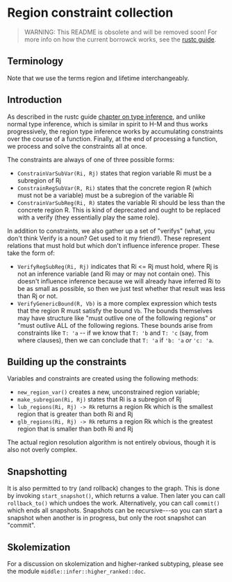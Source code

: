 # Region constraint collection

> WARNING: This README is obsolete and will be removed soon! For
> more info on how the current borrowck works, see the [rustc guide].

[rustc guide]: https://rust-lang.github.io/rustc-guide/mir/borrowck.html

## Terminology

Note that we use the terms region and lifetime interchangeably.

## Introduction

As described in the rustc guide [chapter on type inference][ti], and unlike
normal type inference, which is similar in spirit to H-M and thus
works progressively, the region type inference works by accumulating
constraints over the course of a function.  Finally, at the end of
processing a function, we process and solve the constraints all at
once.

[ti]: https://rust-lang.github.io/rustc-guide/type-inference.html

The constraints are always of one of three possible forms:

- `ConstrainVarSubVar(Ri, Rj)` states that region variable Ri must be
  a subregion of Rj
- `ConstrainRegSubVar(R, Ri)` states that the concrete region R (which
  must not be a variable) must be a subregion of the variable Ri
- `ConstrainVarSubReg(Ri, R)` states the variable Ri should be less
  than the concrete region R. This is kind of deprecated and ought to
  be replaced with a verify (they essentially play the same role).

In addition to constraints, we also gather up a set of "verifys"
(what, you don't think Verify is a noun? Get used to it my
friend!). These represent relations that must hold but which don't
influence inference proper. These take the form of:

- `VerifyRegSubReg(Ri, Rj)` indicates that Ri <= Rj must hold,
  where Rj is not an inference variable (and Ri may or may not contain
  one). This doesn't influence inference because we will already have
  inferred Ri to be as small as possible, so then we just test whether
  that result was less than Rj or not.
- `VerifyGenericBound(R, Vb)` is a more complex expression which tests
  that the region R must satisfy the bound `Vb`. The bounds themselves
  may have structure like "must outlive one of the following regions"
  or "must outlive ALL of the following regions. These bounds arise
  from constraints like `T: 'a` -- if we know that `T: 'b` and `T: 'c`
  (say, from where clauses), then we can conclude that `T: 'a` if `'b:
  'a` *or* `'c: 'a`.

## Building up the constraints

Variables and constraints are created using the following methods:

- `new_region_var()` creates a new, unconstrained region variable;
- `make_subregion(Ri, Rj)` states that Ri is a subregion of Rj
- `lub_regions(Ri, Rj) -> Rk` returns a region Rk which is
  the smallest region that is greater than both Ri and Rj
- `glb_regions(Ri, Rj) -> Rk` returns a region Rk which is
  the greatest region that is smaller than both Ri and Rj

The actual region resolution algorithm is not entirely
obvious, though it is also not overly complex.

## Snapshotting

It is also permitted to try (and rollback) changes to the graph.  This
is done by invoking `start_snapshot()`, which returns a value.  Then
later you can call `rollback_to()` which undoes the work.
Alternatively, you can call `commit()` which ends all snapshots.
Snapshots can be recursive---so you can start a snapshot when another
is in progress, but only the root snapshot can "commit".

## Skolemization

For a discussion on skolemization and higher-ranked subtyping, please
see the module `middle::infer::higher_ranked::doc`.
